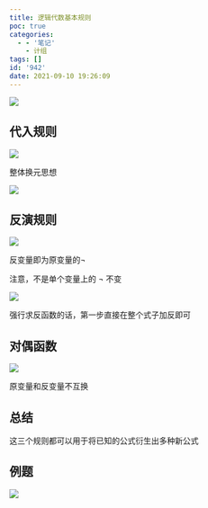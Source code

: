 ```yaml
---
title: 逻辑代数基本规则
poc: true
categories:
  - - '笔记'
    - 计组
tags: []
id: '942'
date: 2021-09-10 19:26:09
---
```


![](https://raw.githubusercontent.com/Valkierja/ALLPIC/main/img/202303172056419.png)

## 代入规则

![](https://raw.githubusercontent.com/Valkierja/ALLPIC/main/img/202303172058284.png)

整体换元思想

![](https://raw.githubusercontent.com/Valkierja/ALLPIC/main/img/202303172059083.png)

## 反演规则

![](https://raw.githubusercontent.com/Valkierja/ALLPIC/main/img/202303172058850.png)

反变量即为原变量的¬

注意，不是单个变量上的 ¬ 不变

![](https://raw.githubusercontent.com/Valkierja/ALLPIC/main/img/202303172058073.png)

强行求反函数的话，第一步直接在整个式子加反即可

## 对偶函数

![](https://raw.githubusercontent.com/Valkierja/ALLPIC/main/img/202303172059840.png)

原变量和反变量不互换

## 总结

这三个规则都可以用于将已知的公式衍生出多种新公式

## 例题

![](https://raw.githubusercontent.com/Valkierja/ALLPIC/main/img/202303172058711.png)